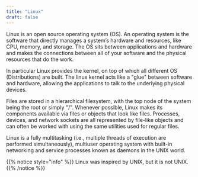 ```yaml
---
title: "Linux"
draft: false
---
```


Linux is an open source operating system (OS). An operating system is the software that directly manages a system’s hardware and resources, like CPU, memory, and storage. The OS sits between applications and hardware and makes the connections between all of your software and the physical resources that do the work.

In particular Linux provides the kernel, on top of which all different OS (Distributions) are built. The linux kernel acts like a "glue" between software and hardware, allowing the applications to talk to the underlying physical devices. 

Files are stored in a hierarchical filesystem, with the top node of the system being the root or simply "/". Whenever possible, Linux makes its components available via files or objects that look like files. Processes, devices, and network sockets are all represented by file-like objects and can often be worked with using the same utilities used for regular files. 

Linux is a fully multitasking (i.e., multiple threads of execution are performed simultaneously), multiuser operating system with built-in networking and service processes known as daemons in the UNIX world.

{{% notice style="info" %}}
Linux was inspired by UNIX, but it is not UNIX.
{{% /notice %}}